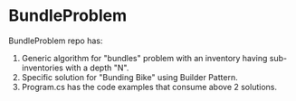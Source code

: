 # BundleProblem
BundleProblem
repo has:
1. Generic algorithm for "bundles" problem with an inventory having sub-inventories with a depth "N".
2. Specific solution for "Bunding Bike" using Builder Pattern.
3. Program.cs has the code examples that consume above 2 solutions. 
